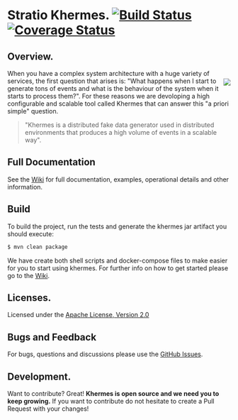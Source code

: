 # Stratio Khermes. [![Build Status](https://travis-ci.org/Stratio/khermes.svg?branch=master)](https://travis-ci.org/Stratio/khermes)[![Coverage Status](https://coveralls.io/repos/github/Stratio/khermes/badge.svg?branch=master)](https://coveralls.io/github/Stratio/khermes?branch=master)

## Overview.

<img src="http://vignette1.wikia.nocookie.net/en.futurama/images/f/f1/Hermes_2.png/revision/latest?cb=20110710102037" align="right" vspace="20" />

When you have a complex system architecture with a huge variety of services, the first question that arises is:  "What happens when I start to generate tons of events and what is the behaviour of the system when it starts to process them?". For these reasons we are devoloping a high configurable and scalable tool called Khermes that can answer this "a priori simple" question.

> "Khermes is a distributed fake data generator used in distributed environments that produces a high volume of events in a scalable way".
  
## Full Documentation

See the [Wiki](https://github.com/Stratio/khermes/wiki/) for full documentation, examples, operational details and other information.
  
## Build
To build the project, run the tests and generate the khermes jar artifact you should execute:
```sh
$ mvn clean package
```

We have create both shell scripts and docker-compose files to make easier for you to start using khermes. For further info on how to get started please go to the [Wiki](https://github.com/Stratio/khermes/wiki/Getting-started).

## Licenses.
Licensed under the [Apache License, Version 2.0](http://www.apache.org/licenses/LICENSE-2.0)

## Bugs and Feedback

For bugs, questions and discussions please use the [GitHub Issues](https://github.com/Stratio/khermes/issues).

## Development.

Want to contribute? Great!
**Khermes is open source and we need you to keep growing.**
If you want to contribute do not hesitate to create a Pull Request with your changes!
